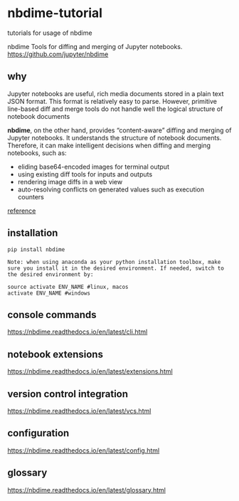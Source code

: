 # nbdime-tutorial
tutorials for usage of nbdime

nbdime
Tools for diffing and merging of Jupyter notebooks.
https://github.com/jupyter/nbdime

## why

Jupyter notebooks are useful, rich media documents stored in a plain text JSON format. This format is relatively easy to parse. However, primitive line-based diff and merge tools do not handle well the logical structure of notebook documents

**nbdime**, on the other hand, provides “content-aware” diffing and merging of Jupyter notebooks. It understands the structure of notebook documents. Therefore, it can make intelligent decisions when diffing and merging notebooks, such as:

* eliding base64-encoded images for terminal output
* using existing diff tools for inputs and outputs
* rendering image diffs in a web view
* auto-resolving conflicts on generated values such as execution counters

[reference](https://nbdime.readthedocs.io/en/latest/index.html)

## installation

    pip install nbdime

```Note: when using anaconda as your python installation toolbox, make sure you install it in the desired environment. If needed, switch to the desired environment by:```

    source activate ENV_NAME #linux, macos
    activate ENV_NAME #windows

## console commands

https://nbdime.readthedocs.io/en/latest/cli.html

## notebook extensions

https://nbdime.readthedocs.io/en/latest/extensions.html

## version control integration

https://nbdime.readthedocs.io/en/latest/vcs.html

## configuration

https://nbdime.readthedocs.io/en/latest/config.html

## glossary

https://nbdime.readthedocs.io/en/latest/glossary.html